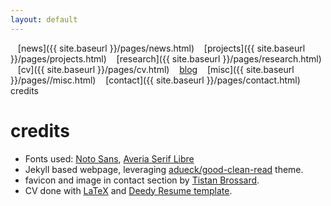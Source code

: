 ```yaml
---
layout: default
---
```


<a href="{{ site.baseurl }}/index.html" class="back2"><i class="fa fa-home" aria-hidden="true"></i></a> &nbsp;&nbsp; 
[news]({{ site.baseurl }}/pages/news.html) &nbsp;&nbsp; [projects]({{ site.baseurl }}/pages/projects.html) &nbsp;&nbsp; [research]({{ site.baseurl }}/pages/research.html) &nbsp;&nbsp;
[cv]({{ site.baseurl }}/pages/cv.html) &nbsp;&nbsp; [blog](https://medium.com/@lucasrg) &nbsp;&nbsp; [misc]({{ site.baseurl }}/pages//misc.html) &nbsp;&nbsp;
[contact]({{ site.baseurl }}/pages/contact.html) &nbsp;&nbsp; credits<br/>
# credits

* Fonts used: [Noto Sans](http://iotic.com/averia/), [Averia Serif Libre](http://iotic.com/averia/)
* Jekyll based webpage, leveraging [adueck/good-clean-read](https://github.com/adueck/good-clean-read) theme.
* favicon and image in contact section by [Tistan Brossard](http://tristanbrossard.vsble.me/).
* CV done with [LaTeX](https://www.latex-project.org/) and [Deedy Resume template](https://github.com/deedy/Deedy-Resume).